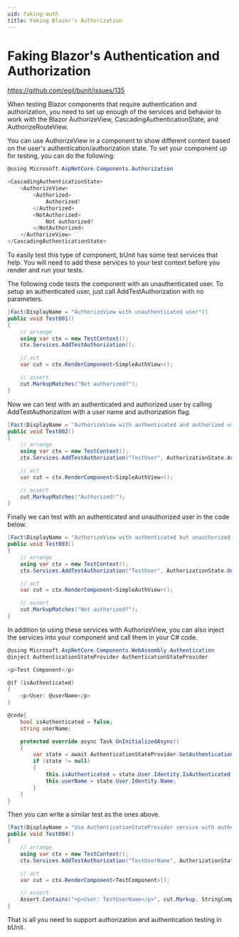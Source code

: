 ```yaml
---
uid: faking-auth
title: Faking Blazor's Authorization
---
```


# Faking Blazor's Authentication and Authorization

https://github.com/egil/bunit/issues/135

When testing Blazor components that require authentication and authorization, you need to set up enough of the services and behavior to work with the Blazor AuthorizeView, CascadingAuthenticationState, and AuthorizeRouteView.

You can use AuthorizeView in a component to show different content based on the user's authentication/authorization state. To set your component up for testing, you can do the following:

```c#
@using Microsoft.AspNetCore.Components.Authorization

<CascadingAuthenticationState>
	<AuthorizeView>
		<Authorized>
			Authorized!
		</Authorized>
		<NotAuthorized>
			Not authorized?
		</NotAuthorized>
	</AuthorizeView>
</CascadingAuthenticationState>
```

To easily test this type of component, bUnit has some test services that help. You will need to add these services to your test context before you render and run your tests.

The following code tests the component with an unauthenticated user. To setup an authenticated user, just call AddTestAuthorization with no parameters.

```c#
[Fact(DisplayName = "AuthorizeView with unauthenticated user")]
public void Test001()
{
	// arrange
	using var ctx = new TestContext();
	ctx.Services.AddTestAuthorization();

	// act
	var cut = ctx.RenderComponent<SimpleAuthView>();

	// assert
	cut.MarkupMatches("Not authorized?");
}
```

Now we can test with an authenticated and authorized user by calling AddTestAuthorization with a user name and authorization flag.

```c#
[Fact(DisplayName = "AuthorizeView with authenticated and authorized user")]
public void Test002()
{
	// arrange
	using var ctx = new TestContext();
	ctx.Services.AddTestAuthorization("TestUser", AuthorizationState.Authorized);

	// act
	var cut = ctx.RenderComponent<SimpleAuthView>();

	// assert
	cut.MarkupMatches("Authorized!");
}
```

Finally we can test with an authenticated and unauthorized user in the code below.

```c#
[Fact(DisplayName = "AuthorizeView with authenticated but unauthorized user")]
public void Test003()
{
	// arrange
	using var ctx = new TestContext();
	ctx.Services.AddTestAuthorization("TestUser", AuthorizationState.Unauthorized);

	// act
	var cut = ctx.RenderComponent<SimpleAuthView>();

	// assert
	cut.MarkupMatches("Not authorized?");
}
```

In addition to using these services with AuthorizeView, you can also inject the services into your component and call them in your C# code. 

```c#
@using Microsoft.AspNetCore.Components.WebAssembly.Authentication
@inject AuthenticationStateProvider AuthenticationStateProvider

<p>Test Component</p>

@if (isAuthenticated)
{
    <p>User: @userName</p>
}

@code{
    bool isAuthenticated = false;
    string userName;

    protected override async Task OnInitializedAsync()
    {
        var state = await AuthenticationStateProvider.GetAuthenticationStateAsync().ConfigureAwait(false);
        if (state != null)
        {
            this.isAuthenticated = state.User.Identity.IsAuthenticated;
            this.userName = state.User.Identity.Name;
        }
    }
}
```

Then you can write a similar test as the ones above.

```c#
[Fact(DisplayName = "Use AuthenticationStateProvider service with authenticated and authorized user")]
public void Test004()
{
	// arrange
	using var ctx = new TestContext();
	ctx.Services.AddTestAuthorization("TestUserName", AuthorizationState.Authorized);

	// act
	var cut = ctx.RenderComponent<TestComponent>();

	// assert
	Assert.Contains("<p>User: TestUserName</p>", cut.Markup, StringComparison.InvariantCulture);
}
```

That is all you need to support authorization and authentication testing in bUnit.
